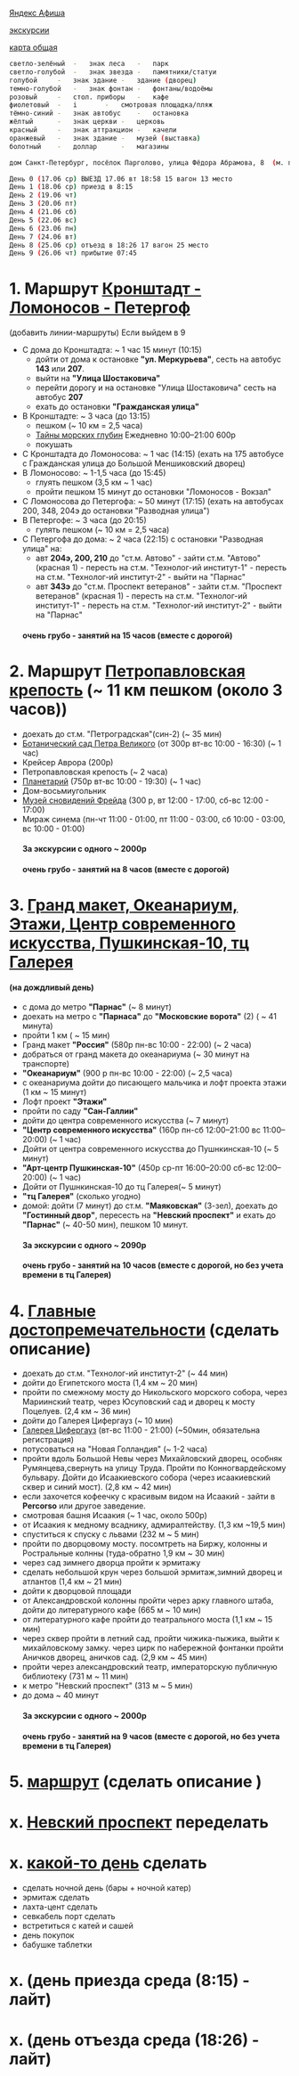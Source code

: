 [Яндекс Афиша](https://afisha.yandex.ru/saint-petersburg/excursions/prostranstvo-krysha?source=selection-events )

[экскурсии](https://experience.tripster.ru/experience/Saint_Petersburg/188-kryishi-i-panoramyi/?utm_source=google&utm_medium=cpc&utm_campaign=excursion_all_srch_dsa_url_all&utm_content=21413302022_Group-167674461287_Ad-704118054215&utm_term=&gad_source=1&gad_campaignid=21413302022&gbraid=0AAAAACq8b7AjxV6E24fQv7sFG3H84a8lA&gclid=CjwKCAjwo4rCBhAbEiwAxhJlCaOd56iuBf2SAXGfRQRlzB4jqVmcp_rCwarurJBceM5mR7trIA8zKRoC2RcQAvD_BwE)

[карта общая](https://yandex.by/maps/2/saint-petersburg/?ll=30.327452%2C59.950944&mode=usermaps&source=constructorLink&um=constructor%3A0b8b6f6b1e899edecb6b6c25ab942b18b4e08b78a7d21de8cb1c5870d3277f70&z=14)
```bash
светло-зелёный	-	знак леса	-	парк
светло-голубой	-	знак звезда	-	памятники/статуи
голубой		-	знак здание	-	здание (дворец)
темно-голубой	-	знак фонтан	-	фонтаны/водоёмы
розовый		-	стол. приборы	-	кафе
фиолетовый	-	i		- 	смотровая площадка/пляж
тёмно-синий	-	знак автобус	-	остановка
жёлтый		-	знак церкви	-	церковь
красный		-	знак аттракцион	-	качели
оранжевый	-	знак здание	-	музей (выставка)
болотный 	-	доллар		-	магазины
```

```bash
дом Санкт-Петербург, посёлок Парголово, улица Фёдора Абрамова, 8  (м. парнас синяя ветка(2))

День 0 (17.06 ср) ВЫЕЗД 17.06 вт 18:58 15 вагон 13 место
День 1 (18.06 ср) приезд в 8:15
День 2 (19.06 чт)
День 3 (20.06 пт)
День 4 (21.06 сб)
День 5 (22.06 вс)
День 6 (23.06 пн)
День 7 (24.06 вт)
День 8 (25.06 ср) отъезд в 18:26 17 вагон 25 место
День 9 (26.06 чт) прибытие 07:45
```

# 1. Маршрут [Кронштадт - Ломоносов - Петергоф](https://yandex.by/maps/98546/peterhof/?ll=29.911576%2C59.878674&mode=usermaps&source=constructorLink&um=constructor%3Ab0216881fdaa375eedb3a7b0f96d7c8ad9ff339eae010047b66898ce764a6eb7&z=16)
(добавить линии-маршруты)
Если выйдем в 9
- С дома до Кронштадта: ~ 1 час 15 минут (10:15)
  - дойти от дома к остановке **"ул. Меркурьева"**, сесть на автобус **143** или **207**.
  - выйти на **"Улица Шостаковича"**
  - перейти дорогу и на остановке "Улица Шостаковича" сесть на автобус **207**
  - ехать до остановки **"Гражданская улица"**
- В Кронштадте: ~ 3 часа (до 13:15)
  - пешком (~ 10 км = 2,5 часа)
  - [Тайны морских глубин](https://afisha.yandex.ru/saint-petersburg/art/tainy-morskikh-glubin-spb?source=selection-events ) Ежедневно 10:00–21:00 600р
  - покушать
- С Кронштадта до Ломоносова:  ~ 1 час (14:15)
  (ехать на 175 автобусе с Гражданская улица до Большой Меншиковский дворец)
- В Ломоносово: ~ 1-1,5 часа (до 15:45)
  - глуять пешком (3,5 км ~  1 час)
  - пройти пешком 15 минут до остановки "Ломоносов - Вокзал"
- С Ломоносова до Петергофа:  ~ 50 минут (17:15)
  (ехать на автобусах  200, 348, 204э до остановки "Разводная улица")
- В Петергофе: ~ 3 часа (до 20:15)
  - гулять пешком (~ 10 км = 2,5 часа)
- С Петергофа до дома:  ~ 2 часа (22:15)
  с остановки "Разводная улица" на:
    - авт **204э, 200, 210** до "ст.м. Автово" - зайти ст.м. "Автово" (красная 1) - пересть на ст.м. "Технолог-ий институт-1" - пересть на ст.м. "Технолог-ий институт-2"  - выйти на "Парнас"
    - авт **343э** до "ст.м. Проспект ветеранов" - зайти ст.м. "Проспект ветеранов" (красная 1) - пересть на ст.м. "Технолог-ий институт-1" - пересть на ст.м. "Технолог-ий институт-2"  - выйти на "Парнас"
  #### очень грубо - занятий на 15 часов (вместе с дорогой)


# 2. Маршрут [Петропавловская крепость](https://yandex.ru/maps/?um=constructor%3A91595897d3a344f8530fbbb83cc99f2e9c7ab7eeaf24a60b8fdfb7d56aa7484d&source=constructorLink) (~ 11 км пешком (около 3 часов))
- доехать до ст.м. "Петроградская"(син-2) (~ 35 мин)
- [Ботанический сад Петра Великого](https://botsad-spb.com/ru/posetitelyam/elektronnye-bilety) (от 300р вт-вс 10:00 - 16:30) (~ 1 час)
- Крейсер Аврора (200р)
- Петропавловская крепость (~ 2 часа)
- [Планетарий](https://spb.kassir.ru/shou/planetariy-v-lyumer-holle-5b23b3b1b2037?utm_medium=cpc&utm_source=yandex&utm_campaign=nbo-pr14704-RF-reg-DSA-RF-handmade-search-rt%7C107209951&utm_term=---autotargeting&utm_content=k50id%7C0100000053001463409_53001463409%7Ccid%7C107209951%7Cgid%7C5490684272%7Caid%7C1853244622265123214%7Cadp%7Cno%7Cpos%7Cpremium1%7Csrc%7Csearch_none%7Cdvc%7Cdesktop&yclid=4286915697706008575#2612832) (750р вт-вс 10:00 - 19:30) (~ 1 час)
- Дом-восьмиугольник
- [Музей сновидений Фрейда](freud.ru) (300 р, вт 12:00 - 17:00, сб-вс 12:00 - 17:00)
- Мираж синема (пн-чт 11:00 - 01:00, пт 11:00 - 03:00, сб 10:00 - 03:00, вс 10:00 - 01:00)
  #### За экскурсии с одного ~ 2000р
  #### очень грубо - занятий на 8 часов (вместе с дорогой)

  
# 3. [Гранд макет, Океанариум, Этажи, Центр современного искусства, Пушкинская-10, тц Галерея](https://yandex.ru/maps/?um=constructor%3A0b76ca9a692d0c4abceedb321edfa9bd9bfe4dba13319b564c8464fdef0ff68f&source=constructorLink)

  #### (на дождливый день)
- с дома до метро **"Парнас"** (~ 8 минут)
- доехать на метро с **"Парнаса"** до **"Московские ворота"** (2) ( ~ 41 минута)
- пройти 1 км ( ~ 15 мин)
- Гранд макет **"Россия"** (580р пн-вс 10:00 - 22:00) (~ 2 часа)
- добраться от гранд макета до океанариума (~ 30 минут на транспорте)
- **"Океанариум"** (900 р пн-вс 10:00 - 22:00) (~ 2,5 часа)
- с океанариума дойти до писающего мальчика и лофт проекта этажи (1 км ~ 15 минут)
- Лофт проект **"Этажи"**
- пройти по саду **"Сан-Галлии"**
- дойти до центра современного искусства (~ 7 минут)
- **"Центр современного искусства"** (160р пн-сб 12:00–21:00 вс 11:00–20:00) (~ 1 час)
- Дойти от центра современного искусства до Пушнкинская-10 (~ 5 минут)
- **"Арт-центр Пушкинская-10"** (450р ср-пт 16:00–20:00 сб-вс 12:00–20:00) (~ 1 час)
- Дойти от  Пушнкинская-10 до тц Галерея(~ 5 минут)
- **"тц Галерея"** (сколько угодно)
- домой: дойти (7 минут) до ст.м. **"Маяковская"** (3-зел), доехать до **"Гостинный двор"**, пересесть на **"Невский проспект"** и ехать до **"Парнас"** (~ 40-50 мин), пешком 10 минут.
  #### За экскурсии с одного ~ 2090р
  #### очень грубо - занятий на 10 часов (вместе с дорогой, но без учета времени в тц Галерея)
  
# 4. [Главные достопремечательности](https://yandex.ru/maps/?um=constructor%3Af588376947fb49c936a616426ef83cf09a8e7d6f7cdc38bb98a205c8857267ec&source=constructorLink)  (сделать описание)
- доехать до ст.м. "Технолог-ий институт-2" (~ 44 мин)
- дойти до Египетского моста (1,4 км ~ 20 мин)
- пройти по смежному мосту до Никольского морского собора, через Мариинский театр, через Юсуповский сад и дворец к мосту Поцелуев. (2,4 км ~ 36 мин)
- дойти до Галерея Цифергауз (~ 10 мин)
- [Галерея Цифергауз](https://zifergauz.timepad.ru/events/) (вт-вс 11:00 - 21:00) (~50мин, обязательна регистрация)
- потусоваться на "Новая Голландия" (~ 1-2 часа)
- пройти вдоль Большой Невы через Михайловский дворец, особняк Румянцева,свернуть на улицу Труда. Пройти по Конногвардейскому бульвару. Дойти до Исаакиевского собора (через исаакиевский сквер и синий мост). (2,8 км ~ 42 мин)
- если захочется кофеечку с красивым видом на Исаакий - зайти в **Percorso** или другое заведение.
- смотровая башня Исаакия (~ 1  час, около 500р)
- от Исаакия к медному всаднику, адмиралтейству. (1,3 км ~19,5 мин)
- спуститься к спуску с львами (232 м ~ 5 мин)
- пройти по дворцовому мосту. посомтреть на Биржу, колонны и Ростральные колнны (туда-обратно 1,9 км ~ 30 мин)
- через сад зимнего дворца пройти к эрмитажу
- сделать небольшой крун через большой эрмитаж,зимний дворец и атлантов (1,4 км ~ 21 мин)
- дойти к дворцовой площади
- от Александровской колонны пройти через арку главного штаба, дойти до литературного кафе (665 м ~ 10 мин)
- от литературного кафе пройти до театрального моста (1,1 км ~ 15 мин)
- через сквер пройти в летний сад, пройти чижика-пыжика, выйти к михайловскому замку. через цирк по набережной фонтанки пройти Аничков дворец, аничков сад. (2,9 км ~ 45 мин)
- пройти через александровский театр, императорскую публичную библиотеку (731 м ~ 11 мин)
- к метро "Невский проспект" (313 м ~ 5 мин)
- до дома ~ 40 минут
  #### За экскурсии с одного ~ 2000р
  #### очень грубо - занятий на 9 часов (вместе с дорогой, но без учета времени в тц Галерея)
  
# 5. [маршрут](https://yandex.ru/maps/?um=constructor%3Acd824a9a6f6220ea2b8d49a571cbff04c312b3ed7ffdf343cb6521c626715a1f&source=constructorLink) (сделать описание )

# х. [Невский проспект](https://yandex.ru/maps/?um=constructor%3A177ee12a93a452592bebe6fdd737e0cbbfb1c43aceed9c2e5e51c181ac15cb36&source=constructorLink)  переделать
# х. [какой-то день]()  сделать
- сделать ночной день (бары + ночной катер)
- эрмитаж сделать
- лахта-цент сделать
- севкабель порт сделать
- встретиться с катей и сашей
- день покупок
- бабушке таблетки

# х. (день приезда среда (8:15) - лайт)
# х. (день отъезда среда (18:26) - лайт)
